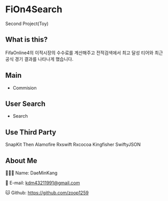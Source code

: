 # FiOn4Search
Second Project(Toy)

What is this?
-------------
FifaOnline4의 이적시장의 수수료를 계산해주고
전적검색에서 최고 달성 티어와 최근 공식 경기 결과를 나타나게 했습니다.

Main
----
- Commision

User Search
-----------
- Search

Use Third Party
---------------
SnapKit
Then
Alamofire
Rxswift
Rxcocoa
Kingfisher
SwiftyJSON

About Me
--------
🙋🏻‍♂️ Name: DaeMinKang

📧 E-mail: <kdm43211991@gmail.com>

🐱 Github: <https://github.com/zoop1259>
